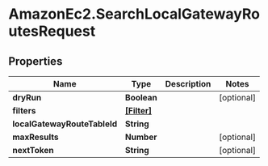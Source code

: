 # AmazonEc2.SearchLocalGatewayRoutesRequest

## Properties

Name | Type | Description | Notes
------------ | ------------- | ------------- | -------------
**dryRun** | **Boolean** |  | [optional] 
**filters** | [**[Filter]**](Filter.md) |  | 
**localGatewayRouteTableId** | **String** |  | 
**maxResults** | **Number** |  | [optional] 
**nextToken** | **String** |  | [optional] 


